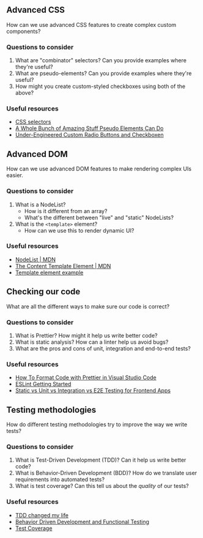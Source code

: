 ## Advanced CSS

How can we use advanced CSS features to create complex custom components?

### Questions to consider

1. What are "combinator" selectors? Can you provide examples where they're useful?
1. What are pseudo-elements? Can you provide examples where they're useful?
1. How might you create custom-styled checkboxes using both of the above?

### Useful resources

- [CSS selectors](https://developer.mozilla.org/en-US/docs/Web/CSS/CSS_Selectors)
- [A Whole Bunch of Amazing Stuff Pseudo Elements Can Do](https://css-tricks.com/pseudo-element-roundup/)
- [Under-Engineered Custom Radio Buttons and Checkboxen](https://adrianroselli.com/2017/05/under-engineered-custom-radio-buttons-and-checkboxen.html)

## Advanced DOM

How can we use advanced DOM features to make rendering complex UIs easier.

### Questions to consider

1. What is a NodeList?
   - How is it different from an array?
   - What's the different between "live" and "static" NodeLists?
1. What is the `<template>` element?
   - How can we use this to render dynamic UI?

### Useful resources

- [NodeList | MDN](https://developer.mozilla.org/en-US/docs/Web/API/NodeList)
- [The Content Template Element | MDN](https://developer.mozilla.org/en-US/docs/Web/HTML/Element/template)
- [Template element example](https://codepen.io/oliverjam/pen/yLNEOQO?editors=1010)

## Checking our code

What are all the different ways to make sure our code is correct?

### Questions to consider

1. What is Prettier? How might it help us write better code?
1. What is static analysis? How can a linter help us avoid bugs?
1. What are the pros and cons of unit, integration and end-to-end tests?

### Useful resources

- [How To Format Code with Prettier in Visual Studio Code](https://www.digitalocean.com/community/tutorials/how-to-format-code-with-prettier-in-visual-studio-code)
- [ESLint Getting Started](https://eslint.org/docs/user-guide/getting-started)
- [Static vs Unit vs Integration vs E2E Testing for Frontend Apps](https://kentcdodds.com/blog/unit-vs-integration-vs-e2e-tests)

## Testing methodologies

How do different testing methodologies try to improve the way we write tests?

### Questions to consider

1. What is Test-Driven Development (TDD)? Can it help us write better code?
1. What is Behavior-Driven Development (BDD)? How do we translate user requirements into automated tests?
1. What is test coverage? Can this tell us about the _quality_ of our tests?

### Useful resources

- [TDD changed my life](https://medium.com/javascript-scene/tdd-changed-my-life-5af0ce099f80)
- [Behavior Driven Development and Functional Testing](https://medium.com/javascript-scene/behavior-driven-development-bdd-and-functional-testing-62084ad7f1f2)
- [Test Coverage](https://www.martinfowler.com/bliki/TestCoverage.html)
